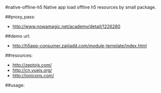 #native-offline-h5
Native app load offline h5 resources by small package.


##proxy_pass:
+ http://www.nowamagic.net/academy/detail/1226280


##demo url:
+ http://h5app-consumer.zaijiadd.com/module-template/index.html

##resources:
+ http://zeptojs.com/
+ http://cn.vuejs.org/
+ http://ionicons.com/

##usage:



